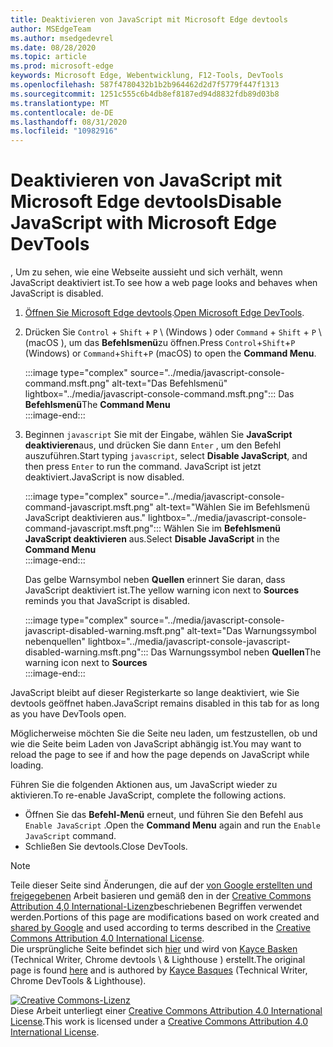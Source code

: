 ```yaml
---
title: Deaktivieren von JavaScript mit Microsoft Edge devtools
author: MSEdgeTeam
ms.author: msedgedevrel
ms.date: 08/28/2020
ms.topic: article
ms.prod: microsoft-edge
keywords: Microsoft Edge, Webentwicklung, F12-Tools, DevTools
ms.openlocfilehash: 587f4780432b1b2b964462d2d7f5779f447f1313
ms.sourcegitcommit: 1251c555c6b4db8ef8187ed94d8832fdb89d03b8
ms.translationtype: MT
ms.contentlocale: de-DE
ms.lasthandoff: 08/31/2020
ms.locfileid: "10982916"
---
```

<!-- Copyright Kayce Basques 

   Licensed under the Apache License, Version 2.0 (the "License");
   you may not use this file except in compliance with the License.
   You may obtain a copy of the License at

       https://www.apache.org/licenses/LICENSE-2.0

   Unless required by applicable law or agreed to in writing, software
   distributed under the License is distributed on an "AS IS" BASIS,
   WITHOUT WARRANTIES OR CONDITIONS OF ANY KIND, either express or implied.
   See the License for the specific language governing permissions and
   limitations under the License.  -->





# <span data-ttu-id="0907f-103">Deaktivieren von JavaScript mit Microsoft Edge devtools</span><span class="sxs-lookup"><span data-stu-id="0907f-103">Disable JavaScript with Microsoft Edge DevTools</span></span>   



<span data-ttu-id="0907f-104">, Um zu sehen, wie eine Webseite aussieht und sich verhält, wenn JavaScript deaktiviert ist.</span><span class="sxs-lookup"><span data-stu-id="0907f-104">To see how a web page looks and behaves when JavaScript is disabled.</span></span>  

1.  <span data-ttu-id="0907f-105">[Öffnen Sie Microsoft Edge devtools][DevToolsOpen].</span><span class="sxs-lookup"><span data-stu-id="0907f-105">[Open Microsoft Edge DevTools][DevToolsOpen].</span></span>  
1.  <span data-ttu-id="0907f-106">Drücken Sie `Control` + `Shift` + `P` \ (Windows \) oder `Command` + `Shift` + `P` \ (macOS \), um das **Befehlsmenü**zu öffnen.</span><span class="sxs-lookup"><span data-stu-id="0907f-106">Press `Control`+`Shift`+`P` \(Windows\) or `Command`+`Shift`+`P` \(macOS\) to open the **Command Menu**.</span></span>  
    
    :::image type="complex" source="../media/javascript-console-command.msft.png" alt-text="Das Befehlsmenü" lightbox="../media/javascript-console-command.msft.png":::
       <span data-ttu-id="0907f-108">Das **Befehlsmenü**</span><span class="sxs-lookup"><span data-stu-id="0907f-108">The **Command Menu**</span></span>  
    :::image-end:::  
    
1.  <span data-ttu-id="0907f-109">Beginnen `javascript` Sie mit der Eingabe, wählen Sie **JavaScript deaktivieren**aus, und drücken Sie dann `Enter` , um den Befehl auszuführen.</span><span class="sxs-lookup"><span data-stu-id="0907f-109">Start typing `javascript`, select **Disable JavaScript**, and then press `Enter` to run the command.</span></span>  <span data-ttu-id="0907f-110">JavaScript ist jetzt deaktiviert.</span><span class="sxs-lookup"><span data-stu-id="0907f-110">JavaScript is now disabled.</span></span>  
    
    :::image type="complex" source="../media/javascript-console-command-javascript.msft.png" alt-text="Wählen Sie im Befehlsmenü JavaScript deaktivieren aus." lightbox="../media/javascript-console-command-javascript.msft.png":::
       <span data-ttu-id="0907f-112">Wählen Sie im **Befehlsmenü** **JavaScript deaktivieren** aus.</span><span class="sxs-lookup"><span data-stu-id="0907f-112">Select **Disable JavaScript** in the **Command Menu**</span></span>  
    :::image-end:::  
    
    <span data-ttu-id="0907f-113">Das gelbe Warnsymbol neben **Quellen** erinnert Sie daran, dass JavaScript deaktiviert ist.</span><span class="sxs-lookup"><span data-stu-id="0907f-113">The yellow warning icon next to **Sources** reminds you that JavaScript is disabled.</span></span>  
    
    :::image type="complex" source="../media/javascript-console-javascript-disabled-warning.msft.png" alt-text="Das Warnungssymbol nebenquellen" lightbox="../media/javascript-console-javascript-disabled-warning.msft.png":::
       <span data-ttu-id="0907f-115">Das Warnungssymbol neben **Quellen**</span><span class="sxs-lookup"><span data-stu-id="0907f-115">The warning icon next to **Sources**</span></span>  
    :::image-end:::  
    
<span data-ttu-id="0907f-116">JavaScript bleibt auf dieser Registerkarte so lange deaktiviert, wie Sie devtools geöffnet haben.</span><span class="sxs-lookup"><span data-stu-id="0907f-116">JavaScript remains disabled in this tab for as long as you have DevTools open.</span></span>  

<span data-ttu-id="0907f-117">Möglicherweise möchten Sie die Seite neu laden, um festzustellen, ob und wie die Seite beim Laden von JavaScript abhängig ist.</span><span class="sxs-lookup"><span data-stu-id="0907f-117">You may want to reload the page to see if and how the page depends on JavaScript while loading.</span></span>  

<span data-ttu-id="0907f-118">Führen Sie die folgenden Aktionen aus, um JavaScript wieder zu aktivieren.</span><span class="sxs-lookup"><span data-stu-id="0907f-118">To re-enable JavaScript, complete the following actions.</span></span>  

*   <span data-ttu-id="0907f-119">Öffnen Sie das **Befehl-Menü** erneut, und führen Sie den Befehl aus `Enable JavaScript` .</span><span class="sxs-lookup"><span data-stu-id="0907f-119">Open the **Command Menu** again and run the `Enable JavaScript` command.</span></span>  
*   <span data-ttu-id="0907f-120">Schließen Sie devtools.</span><span class="sxs-lookup"><span data-stu-id="0907f-120">Close DevTools.</span></span>  

<!--  
## Feedback   


-->  

<!-- links -->  

[DevToolsOpen]: ../open.md "Öffnen Sie Microsoft Edge devtools | Microsoft docs"  

> [!NOTE]
> <span data-ttu-id="0907f-122">Teile dieser Seite sind Änderungen, die auf der [von Google erstellten und freigegebenen][GoogleSitePolicies] Arbeit basieren und gemäß den in der [Creative Commons Attribution 4,0 International-Lizenz][CCA4IL]beschriebenen Begriffen verwendet werden.</span><span class="sxs-lookup"><span data-stu-id="0907f-122">Portions of this page are modifications based on work created and [shared by Google][GoogleSitePolicies] and used according to terms described in the [Creative Commons Attribution 4.0 International License][CCA4IL].</span></span>  
> <span data-ttu-id="0907f-123">Die ursprüngliche Seite befindet sich [hier](https://developers.google.com/web/tools/chrome-devtools/javascript/disable) und wird von [Kayce Basken][KayceBasques] (Technical Writer, Chrome devtools \ & Lighthouse \) erstellt.</span><span class="sxs-lookup"><span data-stu-id="0907f-123">The original page is found [here](https://developers.google.com/web/tools/chrome-devtools/javascript/disable) and is authored by [Kayce Basques][KayceBasques] \(Technical Writer, Chrome DevTools \& Lighthouse\).</span></span>  

[![Creative Commons-Lizenz][CCby4Image]][CCA4IL]  
<span data-ttu-id="0907f-125">Diese Arbeit unterliegt einer [Creative Commons Attribution 4.0 International License][CCA4IL].</span><span class="sxs-lookup"><span data-stu-id="0907f-125">This work is licensed under a [Creative Commons Attribution 4.0 International License][CCA4IL].</span></span>  

[CCA4IL]: https://creativecommons.org/licenses/by/4.0  
[CCby4Image]: https://i.creativecommons.org/l/by/4.0/88x31.png  
[GoogleSitePolicies]: https://developers.google.com/terms/site-policies  
[KayceBasques]: https://developers.google.com/web/resources/contributors/kaycebasques  
